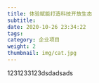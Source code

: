 ```yaml
---
title: 体验赋能打造科技开放生态
subtitle:
date: 2020-10-26 23:34:22
tags:
category: 企业项目
weight: 2
thumbnail: img/cat.jpg
---
```


1231233123dsdadsads

